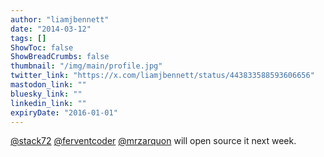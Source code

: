 ```yaml
---
author: "liamjbennett"
date: "2014-03-12"
tags: []
ShowToc: false
ShowBreadCrumbs: false
thumbnail: "/img/main/profile.jpg"
twitter_link: "https://x.com/liamjbennett/status/443833588593606656"
mastodon_link: ""
bluesky_link: ""
linkedin_link: ""
expiryDate: "2016-01-01"
---
```


[@stack72](https://x.com/stack72) [@ferventcoder](https://x.com/ferventcoder) [@mrzarquon](https://x.com/mrzarquon) will open source it next week.

